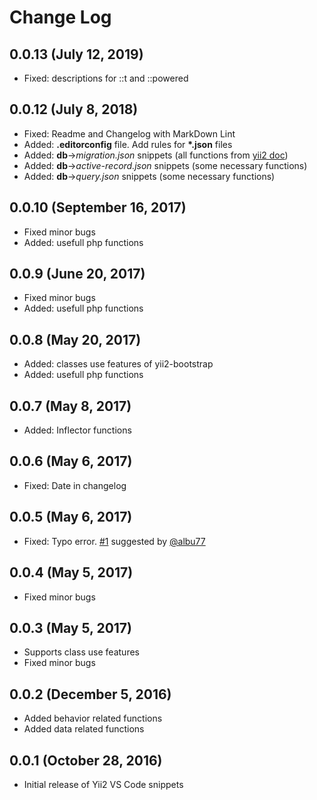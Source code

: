 # Change Log

## 0.0.13 (July 12, 2019)

- Fixed: descriptions for ::t and ::powered

## 0.0.12 (July 8, 2018)

- Fixed: Readme and Changelog with MarkDown Lint
- Added: __.editorconfig__ file. Add rules for __*.json__ files
- Added: __db__->*migration.json* snippets (all functions from [yii2 doc](https://www.yiiframework.com/doc/api/2.0/yii-db-migration))
- Added: __db__->*active-record.json* snippets (some necessary functions)
- Added: __db__->*query.json* snippets (some necessary functions)

## 0.0.10 (September 16, 2017)

- Fixed minor bugs
- Added: usefull php functions

## 0.0.9 (June 20, 2017)

- Fixed minor bugs
- Added: usefull php functions

## 0.0.8 (May 20, 2017)

- Added: classes use features of yii2-bootstrap
- Added: usefull php functions

## 0.0.7 (May 8, 2017)

- Added: Inflector functions

## 0.0.6 (May 6, 2017)

- Fixed: Date in changelog

## 0.0.5 (May 6, 2017)

- Fixed: Typo error. [#1](https://github.com/imanilchaudhari/yii2-snippets-vscode/issues/1) suggested by [@albu77](https://github.com/albu77)

## 0.0.4 (May 5, 2017)

- Fixed minor bugs

## 0.0.3 (May 5, 2017)

- Supports class use features
- Fixed minor bugs

## 0.0.2 (December 5, 2016)

- Added behavior related functions
- Added data related functions

## 0.0.1 (October 28, 2016)

- Initial release of Yii2 VS Code snippets
